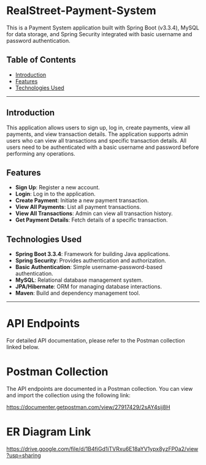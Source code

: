 # RealStreet-Payment-System

This is a Payment System application built with Spring Boot (v3.3.4), MySQL for data storage, and Spring Security integrated with basic username and password authentication.

## Table of Contents
- [Introduction](#introduction)
- [Features](#features)
- [Technologies Used](#technologies-used)

---

## Introduction
This application allows users to sign up, log in, create payments, view all payments, and view transaction details. The application supports admin users who can view all transactions and specific transaction details. All users need to be authenticated with a basic username and password before performing any operations.

## Features
- **Sign Up**: Register a new account.
- **Login**: Log in to the application.
- **Create Payment**: Initiate a new payment transaction.
- **View All Payments**: List all payment transactions.
- **View All Transactions**: Admin can view all transaction history.
- **Get Payment Details**: Fetch details of a specific transaction.

## Technologies Used
- **Spring Boot 3.3.4**: Framework for building Java applications.
- **Spring Security**: Provides authentication and authorization.
- **Basic Authentication**: Simple username-password-based authentication.
- **MySQL**: Relational database management system.
- **JPA/Hibernate**: ORM for managing database interactions.
- **Maven**: Build and dependency management tool.

---

# API Endpoints

For detailed API documentation, please refer to the Postman collection linked below.

# Postman Collection

The API endpoints are documented in a Postman collection. You can view and import the collection using the following link:

https://documenter.getpostman.com/view/27917429/2sAY4sij8H

# ER Diagram Link

https://drive.google.com/file/d/1B4fiGd1iTVRxu6E18aYV1ypx8yzFP0a2/view?usp=sharing

